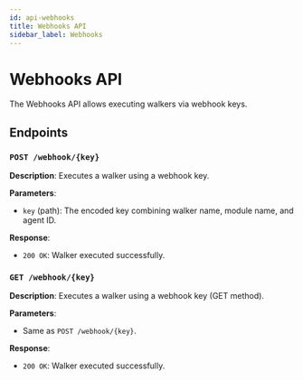 ```yaml
---
id: api-webhooks
title: Webhooks API
sidebar_label: Webhooks
---
```


# Webhooks API

The Webhooks API allows executing walkers via webhook keys.

## Endpoints

### `POST /webhook/{key}`

**Description**: Executes a walker using a webhook key.

**Parameters**:
- `key` (path): The encoded key combining walker name, module name, and agent ID.

**Response**:
- `200 OK`: Walker executed successfully.

### `GET /webhook/{key}`

**Description**: Executes a walker using a webhook key (GET method).

**Parameters**:
- Same as `POST /webhook/{key}`.

**Response**:
- `200 OK`: Walker executed successfully.
